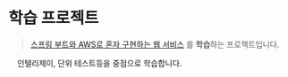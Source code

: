 # 학습 프로젝트

> [스프링 부트와 AWS로 혼자 구현하는 웹 서비스](https://github.com/jojoldu/freelec-springboot2-webservice) 를 **학습**하는 프로젝트입니다.

&nbsp;&nbsp;&nbsp;&nbsp;인텔리제이, 단위 테스트등을 중점으로 학습합니다.
